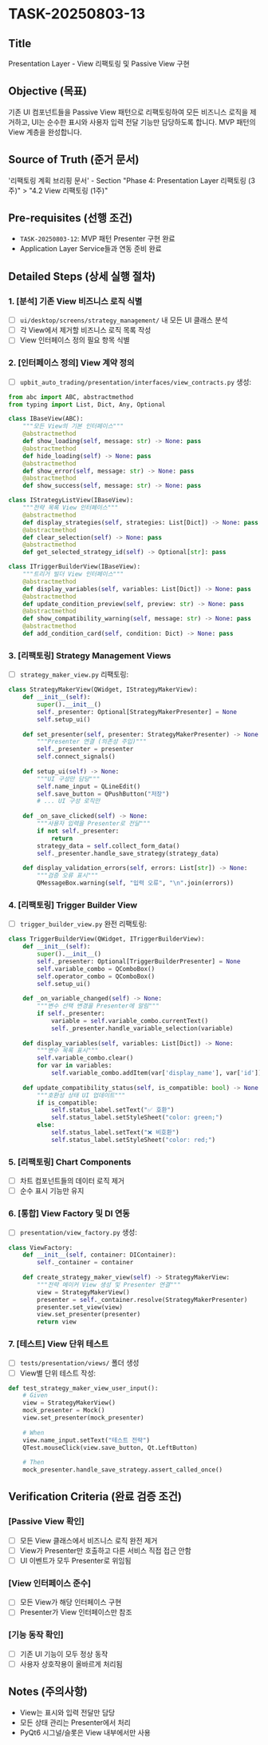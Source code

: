 # TASK-20250803-13

## Title
Presentation Layer - View 리팩토링 및 Passive View 구현

## Objective (목표)
기존 UI 컴포넌트들을 Passive View 패턴으로 리팩토링하여 모든 비즈니스 로직을 제거하고, UI는 순수한 표시와 사용자 입력 전달 기능만 담당하도록 합니다. MVP 패턴의 View 계층을 완성합니다.

## Source of Truth (준거 문서)
'리팩토링 계획 브리핑 문서' - Section "Phase 4: Presentation Layer 리팩토링 (3주)" > "4.2 View 리팩토링 (1주)"

## Pre-requisites (선행 조건)
- `TASK-20250803-12`: MVP 패턴 Presenter 구현 완료
- Application Layer Service들과 연동 준비 완료

## Detailed Steps (상세 실행 절차)

### 1. **[분석]** 기존 View 비즈니스 로직 식별
- [ ] `ui/desktop/screens/strategy_management/` 내 모든 UI 클래스 분석
- [ ] 각 View에서 제거할 비즈니스 로직 목록 작성
- [ ] View 인터페이스 정의 필요 항목 식별

### 2. **[인터페이스 정의]** View 계약 정의
- [ ] `upbit_auto_trading/presentation/interfaces/view_contracts.py` 생성:
```python
from abc import ABC, abstractmethod
from typing import List, Dict, Any, Optional

class IBaseView(ABC):
    """모든 View의 기본 인터페이스"""
    @abstractmethod
    def show_loading(self, message: str) -> None: pass
    @abstractmethod
    def hide_loading(self) -> None: pass
    @abstractmethod
    def show_error(self, message: str) -> None: pass
    @abstractmethod
    def show_success(self, message: str) -> None: pass

class IStrategyListView(IBaseView):
    """전략 목록 View 인터페이스"""
    @abstractmethod
    def display_strategies(self, strategies: List[Dict]) -> None: pass
    @abstractmethod
    def clear_selection(self) -> None: pass
    @abstractmethod
    def get_selected_strategy_id(self) -> Optional[str]: pass

class ITriggerBuilderView(IBaseView):
    """트리거 빌더 View 인터페이스"""
    @abstractmethod
    def display_variables(self, variables: List[Dict]) -> None: pass
    @abstractmethod
    def update_condition_preview(self, preview: str) -> None: pass
    @abstractmethod
    def show_compatibility_warning(self, message: str) -> None: pass
    @abstractmethod
    def add_condition_card(self, condition: Dict) -> None: pass
```

### 3. **[리팩토링]** Strategy Management Views
- [ ] `strategy_maker_view.py` 리팩토링:
```python
class StrategyMakerView(QWidget, IStrategyMakerView):
    def __init__(self):
        super().__init__()
        self._presenter: Optional[StrategyMakerPresenter] = None
        self.setup_ui()
    
    def set_presenter(self, presenter: StrategyMakerPresenter) -> None:
        """Presenter 연결 (의존성 주입)"""
        self._presenter = presenter
        self.connect_signals()
    
    def setup_ui(self) -> None:
        """UI 구성만 담당"""
        self.name_input = QLineEdit()
        self.save_button = QPushButton("저장")
        # ... UI 구성 로직만
    
    def _on_save_clicked(self) -> None:
        """사용자 입력을 Presenter로 전달"""
        if not self._presenter:
            return
        strategy_data = self.collect_form_data()
        self._presenter.handle_save_strategy(strategy_data)
    
    def display_validation_errors(self, errors: List[str]) -> None:
        """검증 오류 표시"""
        QMessageBox.warning(self, "입력 오류", "\n".join(errors))
```

### 4. **[리팩토링]** Trigger Builder View
- [ ] `trigger_builder_view.py` 완전 리팩토링:
```python
class TriggerBuilderView(QWidget, ITriggerBuilderView):
    def __init__(self):
        super().__init__()
        self._presenter: Optional[TriggerBuilderPresenter] = None
        self.variable_combo = QComboBox()
        self.operator_combo = QComboBox()
        self.setup_ui()
    
    def _on_variable_changed(self) -> None:
        """변수 선택 변경을 Presenter에 알림"""
        if self._presenter:
            variable = self.variable_combo.currentText()
            self._presenter.handle_variable_selection(variable)
    
    def display_variables(self, variables: List[Dict]) -> None:
        """변수 목록 표시"""
        self.variable_combo.clear()
        for var in variables:
            self.variable_combo.addItem(var['display_name'], var['id'])
    
    def update_compatibility_status(self, is_compatible: bool) -> None:
        """호환성 상태 UI 업데이트"""
        if is_compatible:
            self.status_label.setText("✅ 호환")
            self.status_label.setStyleSheet("color: green;")
        else:
            self.status_label.setText("❌ 비호환")
            self.status_label.setStyleSheet("color: red;")
```

### 5. **[리팩토링]** Chart Components
- [ ] 차트 컴포넌트들의 데이터 로직 제거
- [ ] 순수 표시 기능만 유지

### 6. **[통합]** View Factory 및 DI 연동
- [ ] `presentation/view_factory.py` 생성:
```python
class ViewFactory:
    def __init__(self, container: DIContainer):
        self._container = container
    
    def create_strategy_maker_view(self) -> StrategyMakerView:
        """전략 메이커 View 생성 및 Presenter 연결"""
        view = StrategyMakerView()
        presenter = self._container.resolve(StrategyMakerPresenter)
        presenter.set_view(view)
        view.set_presenter(presenter)
        return view
```

### 7. **[테스트]** View 단위 테스트
- [ ] `tests/presentation/views/` 폴더 생성
- [ ] View별 단위 테스트 작성:
```python
def test_strategy_maker_view_user_input():
    # Given
    view = StrategyMakerView()
    mock_presenter = Mock()
    view.set_presenter(mock_presenter)
    
    # When
    view.name_input.setText("테스트 전략")
    QTest.mouseClick(view.save_button, Qt.LeftButton)
    
    # Then
    mock_presenter.handle_save_strategy.assert_called_once()
```

## Verification Criteria (완료 검증 조건)

### **[Passive View 확인]**
- [ ] 모든 View 클래스에서 비즈니스 로직 완전 제거
- [ ] View가 Presenter만 호출하고 다른 서비스 직접 접근 안함
- [ ] UI 이벤트가 모두 Presenter로 위임됨

### **[View 인터페이스 준수]**
- [ ] 모든 View가 해당 인터페이스 구현
- [ ] Presenter가 View 인터페이스만 참조

### **[기능 동작 확인]**
- [ ] 기존 UI 기능이 모두 정상 동작
- [ ] 사용자 상호작용이 올바르게 처리됨

## Notes (주의사항)
- View는 표시와 입력 전달만 담당
- 모든 상태 관리는 Presenter에서 처리
- PyQt6 시그널/슬롯은 View 내부에서만 사용
